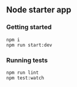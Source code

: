 ## Node starter app

### Getting started
```
npm i
npm run start:dev
```

### Running tests
```
npm run lint
npm test:watch
```

